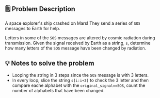 ## 🗒️ Problem Description

A space explorer's ship crashed on Mars! They send a series of `SOS` messages to Earth for help.

Letters in some of the `SOS` messages are altered by cosmic radiation during transmission. Given the signal received by Earth as a string, `s`, determine how many letters of the `SOS` message have been changed by radiation.

## 💡 Notes to solve the problem
- Looping the string in 3 steps since the `SOS` message is with 3 letters.
- In every loop, slice the string `s[i:i+3]` to check the 3 letter and then compare eache alphabet with the `original_signal==SOS`, count the number of alphabets that have been changed.
